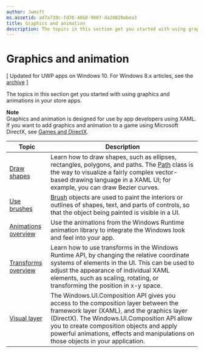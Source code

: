 ```yaml
---
author: Jwmsft
ms.assetid: ad7a739c-fd70-4068-9007-da28028abea3
title: Graphics and animation
description: The topics in this section get you started with using graphics and animations in your store apps.
---
```

# Graphics and animation

\[ Updated for UWP apps on Windows 10. For Windows 8.x articles, see the [archive](http://go.microsoft.com/fwlink/p/?linkid=619132) \]

The topics in this section get you started with using graphics and animations in your store apps.

**Note**  
Graphics and animation is designed for use by app developers using XAML. If you want to add graphics and animation to a game using Microsoft DirectX, see [Games and DirectX](https://msdn.microsoft.com/library/windows/apps/Mt228375).

 

| Topic | Description |
|-------|-------------|
| [Draw shapes](drawing-shapes.md) | Learn how to draw shapes, such as ellipses, rectangles, polygons, and paths. The [Path](https://msdn.microsoft.com/library/windows/apps/BR243355) class is the way to visualize a fairly complex vector-based drawing language in a XAML UI; for example, you can draw Bezier curves. |
| [Use brushes](using-brushes.md) | [Brush](https://msdn.microsoft.com/library/windows/apps/BR228076) objects are used to paint the interiors or outlines of shapes, text, and parts of controls, so that the object being painted is visible in a UI. |
| [Animations overview](animations-overview.md) | Use the animations from the Windows Runtime animation library to integrate the Windows look and feel into your app. |
| [Transforms overview](transforms-overview.md)  | Learn how to use transforms in the Windows Runtime API, by changing the relative coordinate systems of elements in the UI. This can be used to adjust the appearance of individual XAML elements, such as scaling, rotating, or transforming the position in x-y space. |
| [Visual layer](visual-layer.md) | The Windows.UI.Composition API gives you access to the composition layer between the framework layer (XAML), and the graphics layer (DirectX). The Windows.UI.Composition API allow you to create composition objects and apply powerful animations, effects and manipulations on those objects in your application. |

 

 

 






<!--HONumber=Jun16_HO3-->


